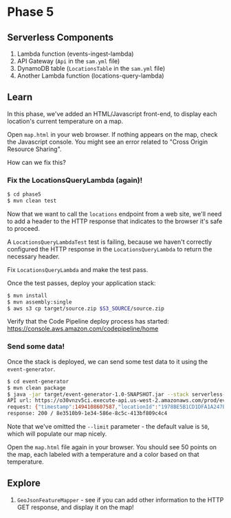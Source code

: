 # Phase 5

## Serverless Components

1. Lambda function (events-ingest-lambda)
1. API Gateway (`Api` in the `sam.yml` file)
1. DynamoDB table (`LocationsTable` in the `sam.yml` file)
1. Another Lambda function (locations-query-lambda)

## Learn

In this phase, we've added an HTML/Javascript front-end, to display each location's current temperature on a map.

Open `map.html` in your web browser. If nothing appears on the map, check the Javascript console. You might see an error
related to "Cross Origin Resource Sharing".

How can we fix this?

### Fix the LocationsQueryLambda (again)!

```bash
$ cd phase5
$ mvn clean test
```

Now that we want to call the `locations` endpoint from a web site, we'll need to add a header to the HTTP
response that indicates to the browser it's safe to proceed.

A `LocationsQueryLambdaTest` test is failing, because we haven't correctly configured the HTTP response in
the `LocationsQueryLambda` to return the necessary header.

Fix `LocationsQueryLambda` and make the test pass.

Once the test passes, deploy your application stack:

```bash
$ mvn install
$ mvn assembly:single
$ aws s3 cp target/source.zip $S3_SOURCE/source.zip
```

Verify that the Code Pipeline deploy process has started: https://console.aws.amazon.com/codepipeline/home

### Send some data!

Once the stack is deployed, we can send some test data to it using the `event-generator`.

```bash
$ cd event-generator
$ mvn clean package
$ java -jar target/event-generator-1.0-SNAPSHOT.jar --stack serverless-weather
API url: https://o30vnzv5ci.execute-api.us-west-2.amazonaws.com/prod/events
request: {"timestamp":1494108607587,"locationId":"1978BE5B1CD1DFA1A247E8B3BD6827D2","locationName":"Montgomery, AL","latitude":32.361538,"longitude":-86.279118,"city":"Montgomery","state":"AL","temperature":85.5631845254945}
response: 200 / 8e3510b9-1e34-586e-8c5c-413bf809c4c4
```

Note that we've omitted the `--limit` parameter - the default value is `50`, which will populate our
map nicely.

Open the `map.html` file again in your browser. You should see 50 points on the map, each labeled
with a temperature and a color based on that temperature.

## Explore

1. `GeoJsonFeatureMapper` - see if you can add other information to the HTTP GET response, and display it on the map!
